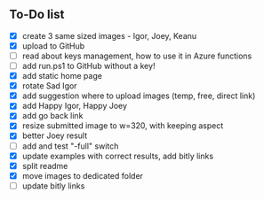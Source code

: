 ## To-Do list

- [x] create 3 same sized images - Igor, Joey, Keanu
- [x] upload to GitHub
- [ ] read about keys management, how to use it in Azure functions
- [ ] add run.ps1 to GitHub without a key!
- [x] add static home page
- [x] rotate Sad Igor
- [x] add suggestion where to upload images (temp, free, direct link)
- [x] add Happy Igor, Happy Joey
- [x] add go back link
- [x] resize submitted image to w=320, with keeping aspect
- [x] better Joey result
- [ ] add and test "-full" switch
- [x] update examples with correct results, add bitly links
- [x] split readme
- [x] move images to dedicated folder
- [ ] update bitly links